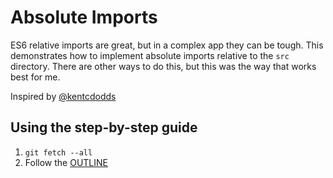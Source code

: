# Absolute Imports

ES6 relative imports are great, but in a complex app they can be tough. This demonstrates how to implement absolute imports relative to the `src` directory. There are other ways to do this, but this was the way that works best for me.

Inspired by [@kentcdodds](https://github.com/kentcdodds/)

## Using the step-by-step guide
1. `git fetch --all`
2. Follow the [OUTLINE](OUTLINE.md)